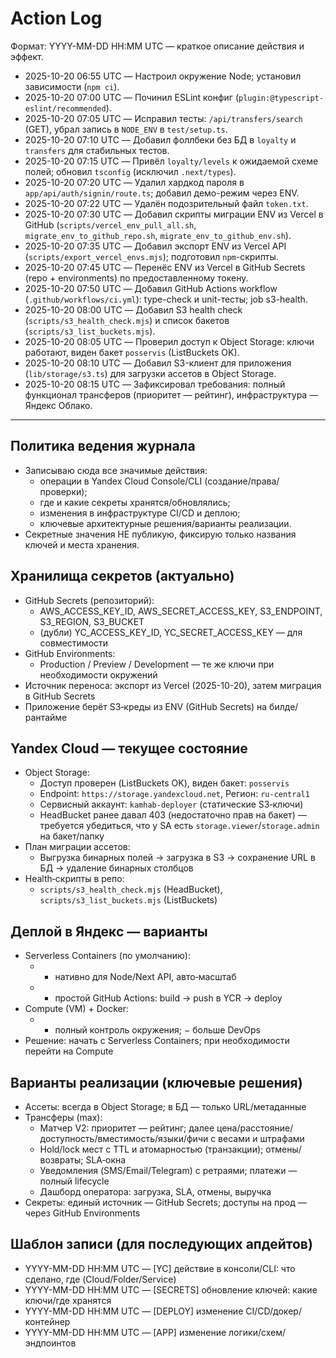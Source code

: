 # Action Log

Формат: YYYY-MM-DD HH:MM UTC — краткое описание действия и эффект.

- 2025-10-20 06:55 UTC — Настроил окружение Node; установил зависимости (`npm ci`).
- 2025-10-20 07:00 UTC — Починил ESLint конфиг (`plugin:@typescript-eslint/recommended`).
- 2025-10-20 07:05 UTC — Исправил тесты: `/api/transfers/search` (GET), убрал запись в `NODE_ENV` в `test/setup.ts`.
- 2025-10-20 07:10 UTC — Добавил фоллбеки без БД в `loyalty` и `transfers` для стабильных тестов.
- 2025-10-20 07:15 UTC — Привёл `loyalty/levels` к ожидаемой схеме полей; обновил `tsconfig` (исключил `.next/types`).
- 2025-10-20 07:20 UTC — Удалил хардкод пароля в `app/api/auth/signin/route.ts`; добавил демо-режим через ENV.
- 2025-10-20 07:22 UTC — Удалён подозрительный файл `token.txt`.
- 2025-10-20 07:30 UTC — Добавил скрипты миграции ENV из Vercel в GitHub (`scripts/vercel_env_pull_all.sh`, `migrate_env_to_github_repo.sh`, `migrate_env_to_github_env.sh`).
- 2025-10-20 07:35 UTC — Добавил экспорт ENV из Vercel API (`scripts/export_vercel_envs.mjs`); подготовил `npm`-скрипты.
- 2025-10-20 07:45 UTC — Перенёс ENV из Vercel в GitHub Secrets (repo + environments) по предоставленному токену.
- 2025-10-20 07:50 UTC — Добавил GitHub Actions workflow (`.github/workflows/ci.yml`): type-check и unit-тесты; job s3-health.
- 2025-10-20 08:00 UTC — Добавил S3 health check (`scripts/s3_health_check.mjs`) и список бакетов (`scripts/s3_list_buckets.mjs`).
- 2025-10-20 08:05 UTC — Проверил доступ к Object Storage: ключи работают, виден бакет `posservis` (ListBuckets OK).
- 2025-10-20 08:10 UTC — Добавил S3-клиент для приложения (`lib/storage/s3.ts`) для загрузки ассетов в Object Storage.
- 2025-10-20 08:15 UTC — Зафиксировал требования: полный функционал трансферов (приоритет — рейтинг), инфраструктура — Яндекс Облако.

---

## Политика ведения журнала
- Записываю сюда все значимые действия:
  - операции в Yandex Cloud Console/CLI (создание/права/проверки);
  - где и какие секреты хранятся/обновлялись;
  - изменения в инфраструктуре CI/CD и деплою;
  - ключевые архитектурные решения/варианты реализации.
- Секретные значения НЕ публикую, фиксирую только названия ключей и места хранения.

## Хранилища секретов (актуально)
- GitHub Secrets (репозиторий):
  - AWS_ACCESS_KEY_ID, AWS_SECRET_ACCESS_KEY, S3_ENDPOINT, S3_REGION, S3_BUCKET
  - (дубли) YC_ACCESS_KEY_ID, YC_SECRET_ACCESS_KEY — для совместимости
- GitHub Environments:
  - Production / Preview / Development — те же ключи при необходимости окружений
- Источник переноса: экспорт из Vercel (2025-10-20), затем миграция в GitHub Secrets
- Приложение берёт S3‑креды из ENV (GitHub Secrets) на билде/рантайме

## Yandex Cloud — текущее состояние
- Object Storage:
  - Доступ проверен (ListBuckets OK), виден бакет: `posservis`
  - Endpoint: `https://storage.yandexcloud.net`, Регион: `ru-central1`
  - Сервисный аккаунт: `kamhab-deployer` (статические S3‑ключи)
  - HeadBucket ранее давал 403 (недостаточно прав на бакет) — требуется убедиться, что у SA есть `storage.viewer`/`storage.admin` на бакет/папку
- План миграции ассетов:
  - Выгрузка бинарных полей → загрузка в S3 → сохранение URL в БД → удаление бинарных столбцов
- Health‑скрипты в репо:
  - `scripts/s3_health_check.mjs` (HeadBucket), `scripts/s3_list_buckets.mjs` (ListBuckets)

## Деплой в Яндекс — варианты
- Serverless Containers (по умолчанию):
  - + нативно для Node/Next API, авто‑масштаб
  - + простой GitHub Actions: build → push в YCR → deploy
- Compute (VM) + Docker:
  - + полный контроль окружения; − больше DevOps
- Решение: начать с Serverless Containers; при необходимости перейти на Compute

## Варианты реализации (ключевые решения)
- Ассеты: всегда в Object Storage; в БД — только URL/метаданные
- Трансферы (max):
  - Матчер V2: приоритет — рейтинг; далее цена/расстояние/доступность/вместимость/языки/фичи с весами и штрафами
  - Hold/lock мест c TTL и атомарностью (транзакции); отмены/возвраты; SLA‑окна
  - Уведомления (SMS/Email/Telegram) с ретраями; платежи — полный lifecycle
  - Дашборд оператора: загрузка, SLA, отмены, выручка
- Секреты: единый источник — GitHub Secrets; доступы на прод — через GitHub Environments

## Шаблон записи (для последующих апдейтов)
- YYYY-MM-DD HH:MM UTC — [YC] действие в консоли/CLI: что сделано, где (Cloud/Folder/Service)
- YYYY-MM-DD HH:MM UTC — [SECRETS] обновление ключей: какие ключи/где хранятся
- YYYY-MM-DD HH:MM UTC — [DEPLOY] изменение CI/CD/докер/контейнер
- YYYY-MM-DD HH:MM UTC — [APP] изменение логики/схем/эндпоинтов
